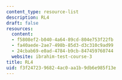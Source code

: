```yaml
---
content_type: resource-list
description: RL4
draft: false
resources:
  content:
  - f5808ef2-b040-4a64-89cd-804e753f22fb
  - fa40aede-2ae7-498b-85d3-d3c310c9ad99
  - 24cbab69-e0ad-4784-b9cb-847459760744
  website: ibrahim-test-course-3
title: RL4
uid: f3f24723-9682-4ac0-aa1b-9db6e985f13e
---
```

